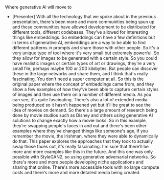 Where generative AI will move to
- [Presenter] With all the technology that we spoke about in the previous presentation, there's been more and more communities being spun up and these communities have allowed development to be distributed for different tools, different codebases. They've allowed for interesting things like embeddings. So embeddings can have a few definitions but in terms of generative AI, embeddings are a way to be able to find different patterns in prompts and share those with other people. So it's a very unique type of tool where it's very small but extremely powerful. So they allow for images to be generated with a certain style. So you could have realistic images or certain types of art or drawings, they're a very small file, perhaps maybe 100 or 200 kilobytes. But people can discover these in the large networks and share them, and I think that's really fascinating. You don't need a super computer at all. So this is the original paper where the concept of embeddings came from, and they show a few examples of how they've been able to capture certain styles of images and then use them on a number of different media. As you can see, it's quite fascinating. There's also a lot of extended media being produced so it hasn't happened yet but it'll be great to see the idea of movies on demand. So there's a large amount of research being done by movie studios such as Disney and others using generative AI solutions to change exactly how a movie looks. So in this example, they're swapping people's faces in and out and there's been other examples where they've changed things like someone's age, if you remember the movie, the Irishman, where they were able to dynamically do that. This paper explores the approaches that they took to actually swap those faces out, it's really fascinating. I'm sure that there'll be more and more examples like this in the future. And this one was only possible with StyleGAN2, so using generative adversarial networks. So there's more and more people developing niche applications and sharing that online. There's more accessible tools with no large compute costs and there's more and more detailed media being created.